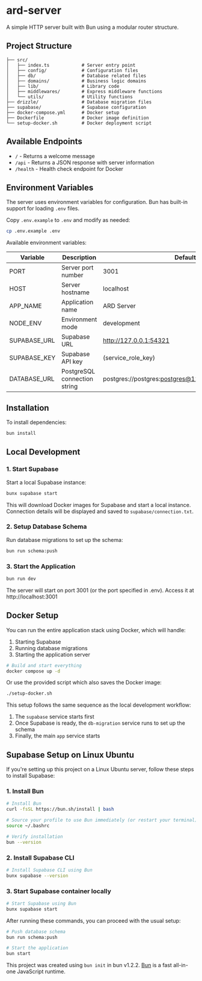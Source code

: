 # ard-server

A simple HTTP server built with Bun using a modular router structure.

## Project Structure

```
├── src/
│   ├── index.ts            # Server entry point
│   ├── config/             # Configuration files
│   ├── db/                 # Database related files
│   ├── domains/            # Business logic domains
│   ├── lib/                # Library code
│   ├── middlewares/        # Express middleware functions
│   └── utils/              # Utility functions
├── drizzle/                # Database migration files
├── supabase/               # Supabase configuration
├── docker-compose.yml      # Docker setup
├── Dockerfile              # Docker image definition
└── setup-docker.sh         # Docker deployment script
```

## Available Endpoints

- `/` - Returns a welcome message
- `/api` - Returns a JSON response with server information
- `/health` - Health check endpoint for Docker

## Environment Variables

The server uses environment variables for configuration. Bun has built-in support for loading `.env` files.

Copy `.env.example` to `.env` and modify as needed:

```bash
cp .env.example .env
```

Available environment variables:

| Variable     | Description                  | Default                                               |
| ------------ | ---------------------------- | ----------------------------------------------------- |
| PORT         | Server port number           | 3001                                                  |
| HOST         | Server hostname              | localhost                                             |
| APP_NAME     | Application name             | ARD Server                                            |
| NODE_ENV     | Environment mode             | development                                           |
| SUPABASE_URL | Supabase URL                 | http://127.0.0.1:54321                                |
| SUPABASE_KEY | Supabase API key             | (service_role_key)                                    |
| DATABASE_URL | PostgreSQL connection string | postgres://postgres:postgres@127.0.0.1:54322/postgres |

## Installation

To install dependencies:

```bash
bun install
```

## Local Development

### 1. Start Supabase

Start a local Supabase instance:

```bash
bunx supabase start
```

This will download Docker images for Supabase and start a local instance. Connection details will be displayed and saved to `supabase/connection.txt`.

### 2. Setup Database Schema

Run database migrations to set up the schema:

```bash
bun run schema:push
```

### 3. Start the Application

```bash
bun run dev
```

The server will start on port 3001 (or the port specified in .env). Access it at http://localhost:3001

## Docker Setup

You can run the entire application stack using Docker, which will handle:

1. Starting Supabase
2. Running database migrations
3. Starting the application server

```bash
# Build and start everything
docker compose up -d
```

Or use the provided script which also saves the Docker image:

```bash
./setup-docker.sh
```

This setup follows the same sequence as the local development workflow:

1. The `supabase` service starts first
2. Once Supabase is ready, the `db-migration` service runs to set up the schema
3. Finally, the main `app` service starts

## Supabase Setup on Linux Ubuntu

If you're setting up this project on a Linux Ubuntu server, follow these steps to install Supabase:

### 1. Install Bun

```bash
# Install Bun
curl -fsSL https://bun.sh/install | bash

# Source your profile to use Bun immediately (or restart your terminal)
source ~/.bashrc

# Verify installation
bun --version
```

### 2. Install Supabase CLI

```bash
# Install Supabase CLI using Bun
bunx supabase --version
```

### 3. Start Supabase container locally

```bash
# Start Supabase using Bun
bunx supabase start
```

After running these commands, you can proceed with the usual setup:

```bash
# Push database schema
bun run schema:push

# Start the application
bun start
```

This project was created using `bun init` in bun v1.2.2. [Bun](https://bun.sh) is a fast all-in-one JavaScript runtime.
